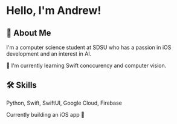 
# Hello, I'm Andrew! 


## 🚀 About Me
I'm a computer science student at SDSU who has a passion in iOS development and an interest in AI.

🧠 I'm currently learning Swift conccurency and computer vision. 

## 🛠 Skills
Python, Swift, SwiftUI, Google Cloud, Firebase

Currently building an iOS app 📱
